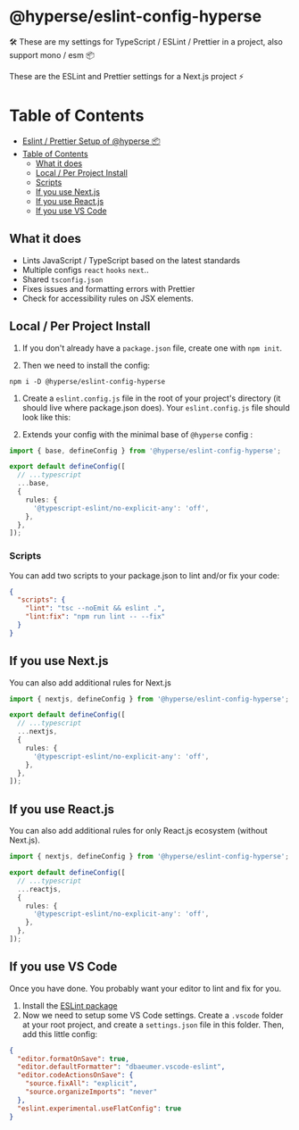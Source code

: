 # @hyperse/eslint-config-hyperse

🛠 These are my settings for TypeScript / ESLint / Prettier in a project, also support mono / esm 📦

These are the ESLint and Prettier settings for a Next.js project ⚡️

# Table of Contents

- [Eslint / Prettier Setup of @hyperse 📦](#eslint--prettier-setup-of-hyperse)
- [Table of Contents](#table-of-contents)
  - [What it does](#what-it-does)
  - [Local / Per Project Install](#local--per-project-install)
  - [Scripts](#scripts)
  - [If you use Next.js](#if-you-use-nextjs)
  - [If you use React.js](#if-you-use-reactjs)
  - [If you use VS Code](#if-you-use-vs-code)

## What it does

- Lints JavaScript / TypeScript based on the latest standards
- Multiple configs `react` `hooks` `next`..
- Shared `tsconfig.json`
- Fixes issues and formatting errors with Prettier
- Check for accessibility rules on JSX elements.

## Local / Per Project Install

1. If you don't already have a `package.json` file, create one with `npm init`.

2. Then we need to install the config:

```
npm i -D @hyperse/eslint-config-hyperse
```

1. Create a `eslint.config.js` file in the root of your project's directory (it should live where package.json does). Your `eslint.config.js` file should look like this:

2. Extends your config with the minimal base of `@hyperse` config :

```ts
import { base, defineConfig } from '@hyperse/eslint-config-hyperse';

export default defineConfig([
  // ...typescript
  ...base,
  {
    rules: {
      '@typescript-eslint/no-explicit-any': 'off',
    },
  },
]);
```

### Scripts

You can add two scripts to your package.json to lint and/or fix your code:

```json
{
  "scripts": {
    "lint": "tsc --noEmit && eslint .",
    "lint:fix": "npm run lint -- --fix"
  }
}
```

## If you use Next.js

You can also add additional rules for Next.js

```ts
import { nextjs, defineConfig } from '@hyperse/eslint-config-hyperse';

export default defineConfig([
  // ...typescript
  ...nextjs,
  {
    rules: {
      '@typescript-eslint/no-explicit-any': 'off',
    },
  },
]);
```

## If you use React.js

You can also add additional rules for only React.js ecosystem (without Next.js).

```ts
import { nextjs, defineConfig } from '@hyperse/eslint-config-hyperse';

export default defineConfig([
  // ...typescript
  ...reactjs,
  {
    rules: {
      '@typescript-eslint/no-explicit-any': 'off',
    },
  },
]);
```

## If you use VS Code

Once you have done. You probably want your editor to lint and fix for you.

1. Install the [ESLint package](https://marketplace.visualstudio.com/items?itemName=dbaeumer.vscode-eslint)
2. Now we need to setup some VS Code settings. Create a `.vscode` folder at your root project, and create a `settings.json` file in this folder. Then, add this little config:

```json
{
  "editor.formatOnSave": true,
  "editor.defaultFormatter": "dbaeumer.vscode-eslint",
  "editor.codeActionsOnSave": {
    "source.fixAll": "explicit",
    "source.organizeImports": "never"
  },
  "eslint.experimental.useFlatConfig": true
}
```
